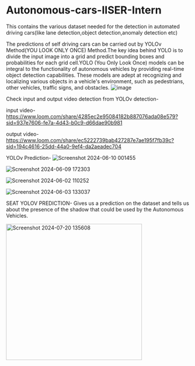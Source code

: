 # Autonomous-cars-IISER-Intern
This contains the various dataset needed for the detection in automated driving cars(like lane detection,object detection,anomaly detection etc)

The predictions of self driving cars can be carried out by YOLOv Method(YOU LOOK ONLY ONCE) Method.The key idea behind YOLO is to divide the input image into a grid and predict bounding boxes and probabilities for each grid cell.YOLO (You Only Look Once) models can be integral to the functionality of autonomous vehicles by providing real-time object detection capabilities. These models are adept at recognizing and localizing various objects in a vehicle's environment, such as pedestrians, other vehicles, traffic signs, and obstacles.
![image](https://github.com/t-abs/Autonomous-cars-IISER-Intern/assets/137747688/d1f80ee5-1be8-416e-af81-7b11968f4ba3)


Check input and output video detection from YOLOv detection-

input video-https://www.loom.com/share/4285ec2e95084182b887076ada08e579?sid=937e7606-fe7a-4d43-b0c9-d66dae90b981

output video-https://www.loom.com/share/ec5222739bab427287e7ae195f7fb39c?sid=194c4616-25dd-44a0-9ef4-da2aeadec704

YOLOv Prediction-
![Screenshot 2024-06-10 001455](https://github.com/t-abs/Autonomous-cars-IISER-Intern/assets/137747688/ae0f3816-88ba-43fa-9ff8-dbe8b45c31d2)

![Screenshot 2024-06-09 172303](https://github.com/t-abs/Autonomous-cars-IISER-Intern/assets/137747688/8fcf9380-89fe-4fd8-a437-c1abe8844014)

![Screenshot 2024-06-02 110252](https://github.com/t-abs/Autonomous-cars-IISER-Intern/assets/137747688/eff7c86e-e797-4d8a-ae90-af8b732c5737)

![Screenshot 2024-06-03 133037](https://github.com/t-abs/Autonomous-cars-IISER-Intern/assets/137747688/48a9a5c8-8d51-4e75-bce4-331c78dbb7a4)

SEAT YOLOV PREDICTION-
Gives us a prediction on the dataset and tells us about the presence of the shadow that could be used by the Autonomous Vehicles.

<img width="372" alt="Screenshot 2024-07-20 135608" src="https://github.com/user-attachments/assets/fb0a0b76-bf6b-45b8-9940-32508da4d3ec">

